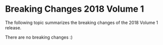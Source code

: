 ﻿<!--
|metadata|
{
    "fileName": "breaking-changes-2018-volume-1",
    "controlName": "",
    "tags": ["Breaking Changes","Known Issues"]
}
|metadata|
-->

# Breaking Changes 2018 Volume 1

The following topic summarizes the breaking changes of the 2018 Volume 1 release.

There are no breaking changes :)
